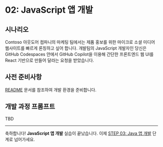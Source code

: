 # 02: JavaScript 앱 개발

## 시나리오

Contoso 아웃도어 컴파니의 마케팅 팀에서는 제품 홍보를 위한 마이크로 소셜 미디어 웹사이트를 빠르게 론칭하고 싶어 합니다. 개발팀의 JavaScript 개발자인 당신은 GitHub Codespaces 안에서 GitHub Copilot을 이용해 간단한 프론트엔드 웹 UI를 React 기반으로 만들어 달라는 요청을 받았습니다.

## 사전 준비사항

[README](../README.md) 문서를 참조하여 개발 환경을 준비합니다.

## 개발 과정 프롬프트

TBD


---

축하합니다! **JavaScript 앱 개발** 실습이 끝났습니다. 이제 [STEP 03: Java 앱 개발](./03-java.md) 단계로 넘어가세요.
